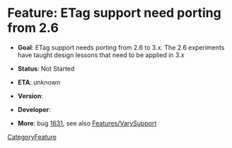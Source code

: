 # Feature: ETag support need porting from 2.6

  - **Goal**: ETag support needs porting from 2.6 to 3.x. The 2.6
    experiments have taught design lessons that need to be applied in
    3.x

  - **Status**: Not Started

<!-- end list -->

  - **ETA**: unknown

  - **Version**:

  - **Developer**:

  - **More**: bug
    [1631](https://bugs.squid-cache.org/show_bug.cgi?id=1631#), see also
    [Features/VarySupport](/Features/VarySupport#)

[CategoryFeature](/CategoryFeature#)
